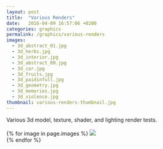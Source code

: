 ```yaml
---
layout: post
title:  "Various Renders"
date:   2016-04-09 16:57:06 +0200
categories: graphics
permalink: /graphics/various-renders
images:
  - 3d_abstract_01.jpg
  - 3d_herbs.jpg
  - 3d_interior.jpg
  - 3d_abstract_00.jpg
  - 3d_car.jpg
  - 3d_fruits.jpg
  - 3d_paidinfull.jpg
  - 3d_geometry.jpg
  - 3d_memories.jpg
  - 3d_violence.jpg
thumbnail: various-renders-thumbnail.jpg
---
```

Various 3d model, texture, shader, and lighting render tests.<br />
<br />
{% for image in page.images %}
  <img rel="nofollow" class="image-full" src="/assets/graphics/various-renders/{{ image }}"/>
  <br />
{% endfor %}
